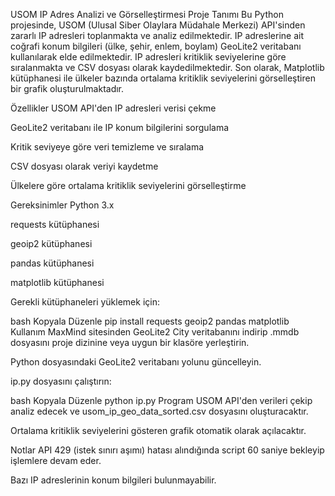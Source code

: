 USOM IP Adres Analizi ve Görselleştirmesi
Proje Tanımı
Bu Python projesinde, USOM (Ulusal Siber Olaylara Müdahale Merkezi) API'sinden zararlı IP adresleri toplanmakta ve analiz edilmektedir. IP adreslerine ait coğrafi konum bilgileri (ülke, şehir, enlem, boylam) GeoLite2 veritabanı kullanılarak elde edilmektedir. IP adresleri kritiklik seviyelerine göre sıralanmakta ve CSV dosyası olarak kaydedilmektedir. Son olarak, Matplotlib kütüphanesi ile ülkeler bazında ortalama kritiklik seviyelerini görselleştiren bir grafik oluşturulmaktadır.

Özellikler
USOM API'den IP adresleri verisi çekme

GeoLite2 veritabanı ile IP konum bilgilerini sorgulama

Kritik seviyeye göre veri temizleme ve sıralama

CSV dosyası olarak veriyi kaydetme

Ülkelere göre ortalama kritiklik seviyelerini görselleştirme

Gereksinimler
Python 3.x

requests kütüphanesi

geoip2 kütüphanesi

pandas kütüphanesi

matplotlib kütüphanesi

Gerekli kütüphaneleri yüklemek için:

bash
Kopyala
Düzenle
pip install requests geoip2 pandas matplotlib
Kullanım
MaxMind sitesinden GeoLite2 City veritabanını indirip .mmdb dosyasını proje dizinine veya uygun bir klasöre yerleştirin.

Python dosyasındaki GeoLite2 veritabanı yolunu güncelleyin.

ip.py dosyasını çalıştırın:

bash
Kopyala
Düzenle
python ip.py
Program USOM API'den verileri çekip analiz edecek ve usom_ip_geo_data_sorted.csv dosyasını oluşturacaktır.

Ortalama kritiklik seviyelerini gösteren grafik otomatik olarak açılacaktır.

Notlar
API 429 (istek sınırı aşımı) hatası alındığında script 60 saniye bekleyip işlemlere devam eder.

Bazı IP adreslerinin konum bilgileri bulunmayabilir.

